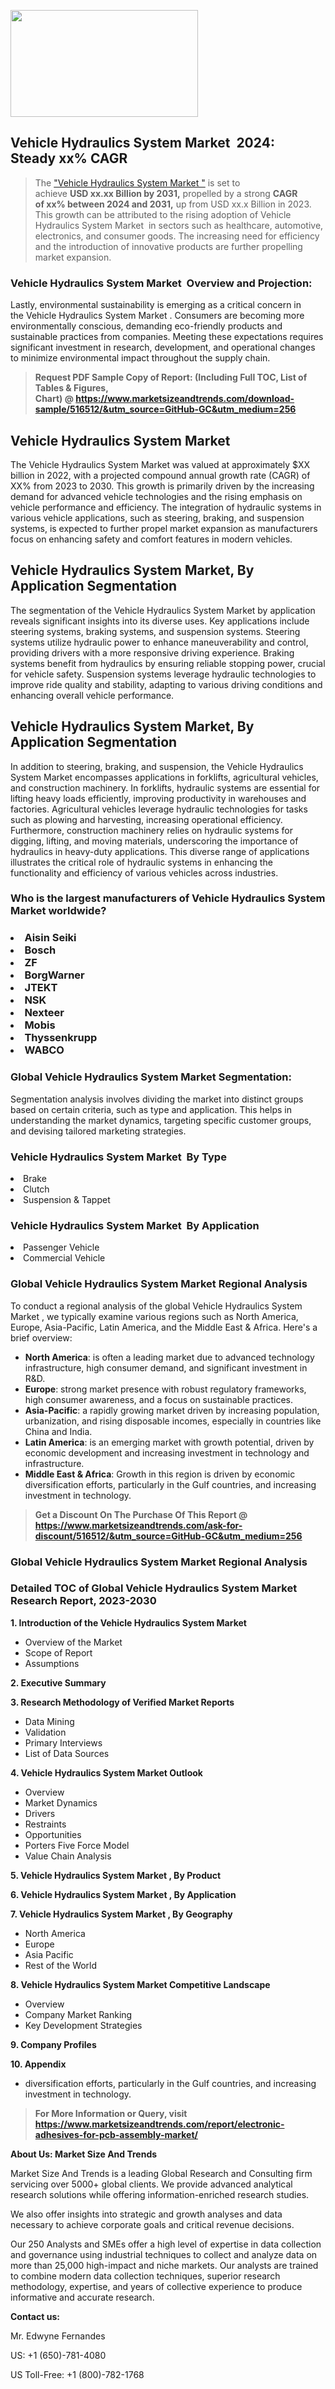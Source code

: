 <p><img class="alignnone size-medium wp-image-20088" src="https://ffe5etoiles.com/wp-content/uploads/2024/12/MST1-300x171.png" alt="" width="300" height="171" /></p><h2 id="ember46" class="ember-view reader-text-block__heading-2">Vehicle Hydraulics System Market &nbsp;2024: Steady&nbsp;xx% CAGR</h2><blockquote id="ember47" class="ember-view reader-text-block__blockquote">The&nbsp;<a class="app-aware-link " href="https://www.marketsizeandtrends.com/download-sample/516512/&utm_source=GitHub-GC&utm_medium=256" target="_blank" data-test-app-aware-link="">"Vehicle Hydraulics System Market "</a>&nbsp;is set to achieve&nbsp;<strong>USD&nbsp;xx.xx&nbsp;Billion by 2031,</strong>&nbsp;propelled by a strong&nbsp;<strong>CAGR of&nbsp;xx% between 2024 and 2031,</strong>&nbsp;up from USD xx.x Billion in 2023. This growth can be attributed to the rising adoption of&nbsp;Vehicle Hydraulics System Market &nbsp;in sectors such as healthcare, automotive, electronics, and consumer goods. The increasing need for efficiency and the introduction of innovative products are further propelling market expansion.</blockquote><h3 id="ember48" class="ember-view reader-text-block__heading-3">Vehicle Hydraulics System Market &nbsp;Overview and Projection:</h3><p id="ember49" class="ember-view reader-text-block__paragraph">Lastly, environmental sustainability is emerging as a critical concern in the&nbsp;Vehicle Hydraulics System Market . Consumers are becoming more environmentally conscious, demanding eco-friendly products and sustainable practices from companies. Meeting these expectations requires significant investment in research, development, and operational changes to minimize environmental impact throughout the supply chain.</p><blockquote id="ember50" class="ember-view reader-text-block__blockquote"><strong>Request PDF Sample Copy of Report: (Including Full TOC, List of Tables &amp; Figures, Chart)&nbsp;@&nbsp;<strong><a href="https://www.marketsizeandtrends.com/download-sample/516512/&utm_source=GitHub-GC&utm_medium=256" target="_blank">https://www.marketsizeandtrends.com/download-sample/516512/&utm_source=GitHub-GC&utm_medium=256</a></strong></strong></blockquote><h3 class=""> <h2>Vehicle Hydraulics System Market</h2><p>The Vehicle Hydraulics System Market was valued at approximately $XX billion in 2022, with a projected compound annual growth rate (CAGR) of XX% from 2023 to 2030. This growth is primarily driven by the increasing demand for advanced vehicle technologies and the rising emphasis on vehicle performance and efficiency. The integration of hydraulic systems in various vehicle applications, such as steering, braking, and suspension systems, is expected to further propel market expansion as manufacturers focus on enhancing safety and comfort features in modern vehicles.</p><h2>Vehicle Hydraulics System Market, By Application Segmentation</h2><p>The segmentation of the Vehicle Hydraulics System Market by application reveals significant insights into its diverse uses. Key applications include steering systems, braking systems, and suspension systems. Steering systems utilize hydraulic power to enhance maneuverability and control, providing drivers with a more responsive driving experience. Braking systems benefit from hydraulics by ensuring reliable stopping power, crucial for vehicle safety. Suspension systems leverage hydraulic technologies to improve ride quality and stability, adapting to various driving conditions and enhancing overall vehicle performance.</p><h2>Vehicle Hydraulics System Market, By Application Segmentation</h2><p>In addition to steering, braking, and suspension, the Vehicle Hydraulics System Market encompasses applications in forklifts, agricultural vehicles, and construction machinery. In forklifts, hydraulic systems are essential for lifting heavy loads efficiently, improving productivity in warehouses and factories. Agricultural vehicles leverage hydraulic technologies for tasks such as plowing and harvesting, increasing operational efficiency. Furthermore, construction machinery relies on hydraulic systems for digging, lifting, and moving materials, underscoring the importance of hydraulics in heavy-duty applications. This diverse range of applications illustrates the critical role of hydraulic systems in enhancing the functionality and efficiency of various vehicles across industries.</p></h3><h3 id="" class="">Who is the largest manufacturers of&nbsp;Vehicle Hydraulics System Market worldwide?</h3><h3 class=""></Li><Li>Aisin Seiki</Li><Li> Bosch</Li><Li> ZF</Li><Li> BorgWarner</Li><Li> JTEKT</Li><Li> NSK</Li><Li> Nexteer</Li><Li> Mobis</Li><Li> Thyssenkrupp</Li><Li> WABCO</h3><h3 id="ember53" class="ember-view reader-text-block__heading-3">Global&nbsp;Vehicle Hydraulics System Market Segmentation:</h3><p id="ember54" class="ember-view reader-text-block__paragraph">Segmentation analysis involves dividing the market into distinct groups based on certain criteria, such as type and application. This helps in understanding the market dynamics, targeting specific customer groups, and devising tailored marketing strategies.</p><h3 id="" class="">Vehicle Hydraulics System Market &nbsp;By Type</h3><p></Li><Li>Brake</Li><Li> Clutch</Li><Li> Suspension & Tappet</p><h3 id="" class="">Vehicle Hydraulics System Market &nbsp;By Application</h3><p class=""></Li><Li>Passenger Vehicle</Li><Li> Commercial Vehicle</p><h3 id="ember62" class="ember-view reader-text-block__heading-3">Global Vehicle Hydraulics System Market Regional Analysis</h3><p id="ember63" class="ember-view reader-text-block__paragraph">To conduct a regional analysis of the global Vehicle Hydraulics System Market , we typically examine various regions such as North America, Europe, Asia-Pacific, Latin America, and the Middle East &amp; Africa. Here's a brief overview:</p><ul><li><strong>North America</strong>: is often a leading market due to advanced technology infrastructure, high consumer demand, and significant investment in R&amp;D.</li><li><strong>Europe</strong>: strong market presence with robust regulatory frameworks, high consumer awareness, and a focus on sustainable practices.</li><li><strong>Asia-Pacific</strong>: a rapidly growing market driven by increasing population, urbanization, and rising disposable incomes, especially in countries like China and India.</li><li><strong>Latin America</strong>: is an emerging market with growth potential, driven by economic development and increasing investment in technology and infrastructure.</li><li><strong>Middle East &amp; Africa</strong>: Growth in this region is driven by economic diversification efforts, particularly in the Gulf countries, and increasing investment in technology.</li></ul><blockquote id="ember61" class="ember-view reader-text-block__blockquote"><strong>Get a Discount On The Purchase Of This Report @ <strong><a href="https://html-cleaner.com/" target="">https://www.marketsizeandtrends.com/ask-for-discount/516512/&utm_source=GitHub-GC&utm_medium=256</a></strong></strong></blockquote><h3 id="ember62" class="ember-view reader-text-block__heading-3">Global Vehicle Hydraulics System Market Regional Analysis</h3><h3 id="" class="">Detailed TOC of Global Vehicle Hydraulics System Market Research Report, 2023-2030</h3><p id="" class=""><strong>1. Introduction of the Vehicle Hydraulics System Market </strong></p><ul><li>Overview of the Market</li><li>Scope of Report</li><li>Assumptions</li></ul><p id="" class=""><strong>2. Executive Summary</strong></p><p id="" class=""><strong>3. Research Methodology of Verified Market Reports</strong></p><ul><li>Data Mining</li><li>Validation</li><li>Primary Interviews</li><li>List of Data Sources</li></ul><p id="" class=""><strong>4. Vehicle Hydraulics System Market Outlook</strong></p><ul><li>Overview</li><li>Market Dynamics</li><li>Drivers</li><li>Restraints</li><li>Opportunities</li><li>Porters Five Force Model</li><li>Value Chain Analysis</li></ul><p id="" class=""><strong>5. Vehicle Hydraulics System Market , By Product</strong></p><p id="" class=""><strong>6. Vehicle Hydraulics System Market , By Application</strong></p><p id="" class=""><strong>7. Vehicle Hydraulics System Market , By Geography</strong></p><ul><li>North America</li><li>Europe</li><li>Asia Pacific</li><li>Rest of the World</li></ul><p id="" class=""><strong>8. Vehicle Hydraulics System Market Competitive Landscape</strong></p><ul><li>Overview</li><li>Company Market Ranking</li><li>Key Development Strategies</li></ul><p id="" class=""><strong>9. Company Profiles</strong></p><p id="" class=""><strong>10. Appendix</strong></p><ul><li>diversification efforts, particularly in the Gulf countries, and increasing investment in technology.</li></ul><blockquote id="ember65" class="ember-view reader-text-block__blockquote"><strong>For More Information or Query, visit <strong><strong><a href="https://html-cleaner.com/" target="">https://www.marketsizeandtrends.com/report/electronic-adhesives-for-pcb-assembly-market/</a></strong></strong></strong></blockquote><p id="" class=""><strong>About Us: Market Size And Trends</strong></p><p id="" class="">Market Size And Trends is a leading Global Research and Consulting firm servicing over 5000+ global clients. We provide advanced analytical research solutions while offering information-enriched research studies.</p><p id="" class="">We also offer insights into strategic and growth analyses and data necessary to achieve corporate goals and critical revenue decisions.</p><p id="" class="">Our 250 Analysts and SMEs offer a high level of expertise in data collection and governance using industrial techniques to collect and analyze data on more than 25,000 high-impact and niche markets. Our analysts are trained to combine modern data collection techniques, superior research methodology, expertise, and years of collective experience to produce informative and accurate research.</p><p id="" class=""><strong>Contact us:</strong></p><p id="" class="">Mr. Edwyne Fernandes</p><p id="" class="">US: +1 (650)-781-4080</p><p id="" class="">US Toll-Free: +1 (800)-782-1768</p>
